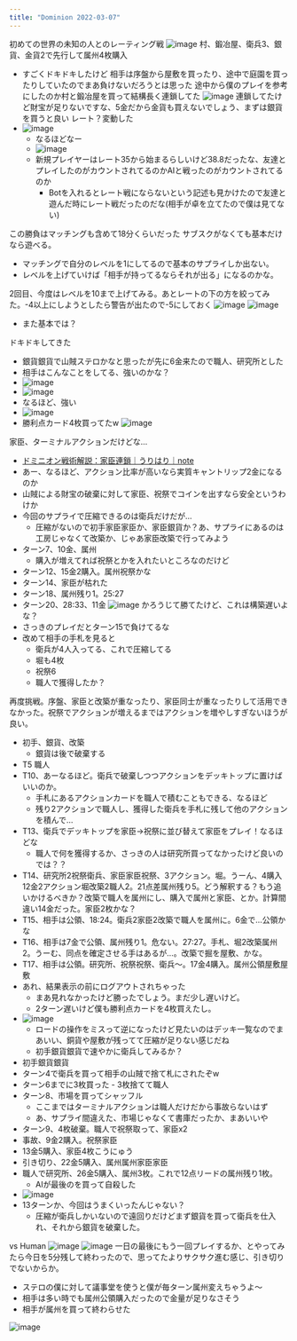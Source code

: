 ```yaml
---
title: "Dominion 2022-03-07"
---
```


初めての世界の未知の人とのレーティング戦
![image](https://gyazo.com/5cc382a5f1b056ac99870db62f6def37/thumb/1000)
村、鍛冶屋、衛兵3、銀貨、金貨2で先行して属州4枚購入
- すごくドキドキしたけど
相手は序盤から屋敷を買ったり、途中で庭園を買ったりしていたのでまあ負けないだろうとは思った
途中から僕のプレイを参考にしたのか村と鍛冶屋を買って結構長く連鎖してた
![image](https://gyazo.com/2db570f81ea3f58723ced11d8b4e6086/thumb/1000)
連鎖してたけど財宝が足りないですな、5金だから金貨も買えないでしょう、まずは銀貨を買うと良い
レート？変動した
- ![image](https://gyazo.com/af5b1dfa18fff1a32bce287c2f22aa10/thumb/1000)
    - なるほどなー
    - ![image](https://gyazo.com/75a36c4863fda39ca2a2b0172ddd3785/thumb/1000)
    - 新規プレイヤーはレート35から始まるらしいけど38.8だったな、友達とプレイしたのがカウントされてるのかAIと戦ったのがカウントされてるのか
        - Botを入れるとレート戦にならないという記述も見かけたので友達と遊んだ時にレート戦だったのだな(相手が卓を立てたので僕は見てない)


この勝負はマッチングも含めて18分くらいだった
サブスクがなくても基本だけなら遊べる。
- マッチングで自分のレベルを1にしてるので基本のサプライしか出ない。
- レベルを上げていけば「相手が持ってるならそれが出る」になるのかな。

2回目、今度はレベルを10まで上げてみる。あとレートの下の方を絞ってみた。-4以上にしようとしたら警告が出たので-5にしておく
![image](https://gyazo.com/46fc848be26b7e5e17c433f800e66358/thumb/1000)
![image](https://gyazo.com/074cc4a402828691776c90591d8d3586/thumb/1000)
- また基本では？

ドキドキしてきた
- 銀貨銀貨で山賊ステロかなと思ったが先に6金来たので職人、研究所とした
- 相手はこんなことをしてる、強いのかな？
- ![image](https://gyazo.com/e8fabdd299622d20071bc8efb797432b/thumb/1000)
- ![image](https://gyazo.com/5bbd835b046af11623856b44c047994b/thumb/1000)
- なるほど、強い
- ![image](https://gyazo.com/ed96fceae0d1d77569964b47fef087a2/thumb/1000)
- 勝利点カード4枚買ってたw
![image](https://gyazo.com/c2d4dff3dd4a95f80b38ee733bfd2d45/thumb/1000)

家臣、ターミナルアクションだけどな…
- [ドミニオン戦術解説：家臣連鎖｜うりはり｜note](https://note.com/urihari/n/n215ccc9cf8c1)
- あー、なるほど、アクション比率が高いなら実質キャントリップ2金になるのか
- 山賊による財宝の破棄に対して家臣、祝祭でコインを出すなら安全というわけか
- 今回のサプライで圧縮できるのは衛兵だけだが…
    - 圧縮がないので初手家臣家臣か、家臣銀貨か？あ、サプライにあるのは工房じゃなくて改築か、じゃあ家臣改築で行ってみよう
- ターン7、10金、属州
    - 購入が増えてれば祝祭とかを入れたいところなのだけど
- ターン12、15金2購入。属州祝祭かな
- ターン14、家臣が枯れた
- ターン18、属州残り1。25:27
- ターン20、28:33、11金
![image](https://gyazo.com/4594f4e05b4e436a04abeeaa17fbb956/thumb/1000)
かろうじて勝てたけど、これは構築遅いよな？
- さっきのプレイだとターン15で負けてるな
- 改めて相手の手札を見ると
    - 衛兵が4人入ってる、これで圧縮してる
    - 堀も4枚
    - 祝祭6
    - 職人で獲得したか？

再度挑戦。序盤、家臣と改築が重なったり、家臣同士が重なったりして活用できなかった。祝祭でアクションが増えるまではアクションを増やしすぎないほうが良い。
- 初手、銀貨、改築
    - 銀貨は後で破棄する
- T5 職人
- T10、あーなるほど。衛兵で破棄しつつアクションをデッキトップに置けばいいのか。
    - 手札にあるアクションカードを職人で積むこともできる、なるほど
    - 残り2アクションで職人し、獲得した衛兵を手札に残して他のアクションを積んで…
- T13、衛兵でデッキトップを家臣→祝祭に並び替えて家臣をプレイ！なるほどな
    - 職人で何を獲得するか、さっきの人は研究所買ってなかったけど良いのでは？？
- T14、研究所2祝祭衛兵、家臣家臣祝祭、3アクション。堀。うーん、4購入12金2アクション堀改築2職人2。21点差属州残り5。どう解釈する？もう追いかけるべきか？改築で職人を属州にし、購入で属州と家臣、とか。計算間違い14金だった。家臣2枚かな？
- T15、相手は公領、18:24。衛兵2家臣2改築で職人を属州に。6金で…公領かな
- T16、相手は7金で公領、属州残り1。危ない。27:27。手札、堀2改築属州2。うーむ、同点を確定させる手はあるが…。改築で掘を屋敷、かな。
- T17、相手は公領。研究所、祝祭祝祭、衛兵〜。17金4購入。属州公領屋敷屋敷
- あれ、結果表示の前にログアウトされちゃった
    - まあ見れなかったけど勝ったでしょう。まだ少し遅いけど。
    - 2ターン遅いけど僕も勝利点カードを4枚買えたし。
- ![image](https://gyazo.com/5cb169f9179163bfecddaf425eb9993f/thumb/1000)
    - ロードの操作をミスって逆になったけど見たいのはデッキ一覧なのでまあいい、銅貨や屋敷が残ってて圧縮が足りない感じだね
    - 初手銀貨銀貨で速やかに衛兵してみるか？
- 初手銀貨銀貨
- ターン4で衛兵を買って相手の山賊で捨て札にされたぞw
- ターン6までに3枚買った
        - 3枚捨てて職人
- ターン8、市場を買ってシャッフル
    - ここまではターミナルアクションは職人だけだから事故らないはず
    - あ、サプライ間違えた、市場じゃなくて書庫だったか、まあいいや
- ターン9、4枚破棄。職人で祝祭取って、家臣x2
- 事故、9金2購入。祝祭家臣
- 13金5購入、家臣4枚こうにゅう
- 引き切り、22金5購入、属州属州家臣家臣
- 職人で研究所、26金5購入、属州3枚。これで12点リードの属州残り1枚。
    - AIが最後のを買って自殺した
- ![image](https://gyazo.com/3d7e6c612d6ead11989f12577f866bea/thumb/1000)
- 13ターンか、今回はうまくいったんじゃない？
    - 圧縮が衛兵しかいないので遠回りだけどまず銀貨を買って衛兵を仕入れ、それから銀貨を破棄した。


vs Human
![image](https://gyazo.com/fa75603e53e5162b1047ce45666263f8/thumb/1000)
![image](https://gyazo.com/de14fb83ccae0f166e0ca2e8e290468e/thumb/1000)
一日の最後にもう一回プレイするか、とやってみたら今日を5分残して終わったので、思ってたよりサクサク進む感じ、引き切りでないからか。
- ステロの僕に対して議事堂を使うと僕が毎ターン属州変えちゃうよ〜
- 相手は多い時でも属州公領購入だったので金量が足りなさそう
- 相手が属州を買って終わらせた


![image](https://gyazo.com/44a554cbfd0e3a196e2affff27668aad/thumb/1000)
